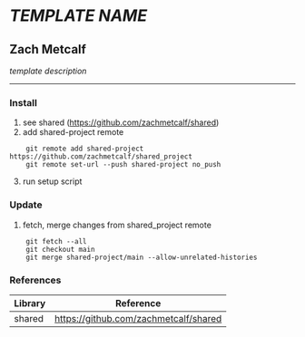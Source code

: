 # *TEMPLATE NAME*
## Zach Metcalf

*template description*

----------------

### Install
1. see shared (https://github.com/zachmetcalf/shared)
2. add shared-project remote
```
    git remote add shared-project https://github.com/zachmetcalf/shared_project
    git remote set-url --push shared-project no_push
```
3. run setup script

### Update
1. fetch, merge changes from shared_project remote
```
    git fetch --all
    git checkout main
    git merge shared-project/main --allow-unrelated-histories
```

### References
Library | Reference
---------------- | ----------------
shared | https://github.com/zachmetcalf/shared
